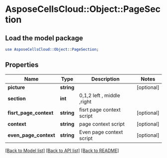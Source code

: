 # AsposeCellsCloud::Object::PageSection

## Load the model package
```perl
use AsposeCellsCloud::Object::PageSection;
```

## Properties
Name | Type | Description | Notes
------------ | ------------- | ------------- | -------------
**picture** | **string** |  | [optional] 
**section** | **int** | 0,1,2  left , middle ,right | 
**fisrt_page_context** | **string** | fisrt page context script | [optional] 
**context** | **string** | page context script              | [optional] 
**even_page_context** | **string** | Even page context script | [optional] 

[[Back to Model list]](../README.md#documentation-for-models) [[Back to API list]](../README.md#documentation-for-api-endpoints) [[Back to README]](../README.md)


